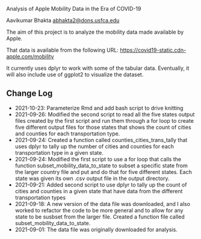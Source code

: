 Analysis of Apple Mobility Data in the Era of COVID-19

Aavikumar Bhakta
abhakta2@dons.usfca.edu

The aim of this project is to analyze the mobility data made available by Apple.

That data is available from the following URL:
https://covid19-static.cdn-apple.com/mobility

It currently uses dplyr to work with some of the tabular data. Eventually, it will also include use of ggplot2 to visualize the dataset.

## Change Log

* 2021-10-23: Parameterize Rmd and add bash script to drive knitting
* 2021-09-26: Modified the second script to read all the five states output files created by the first script and run them through a for loop to create five different output files for those states that shows the count of cities and counties for each transportation type.
* 2021-09-24: Created a function called counties_cities_trans_tally that uses dplyr to tally up the number of cities and counties for each transportation type in a given state.
* 2021-09-24: Modified the first script to use a for loop that calls the function subset_mobility_data_to_state to subset a specific state from the larger country file and put and do that for five different states. Each state was given its own .csv output file in the output directory.
* 2021-09-21: Added second script to use dplyr to tally up the count of cities and counties in a given state that have data from the different transportation types
* 2021-09-18: A new version of the data file was downloaded, and I also worked 
to refactor the code to be more general and to allow for any state to 
be susbset from the larger file. Created a function file called subset_mobility_data_to_state.
* 2021-09-01: The data file was originally downloaded for analysis.
